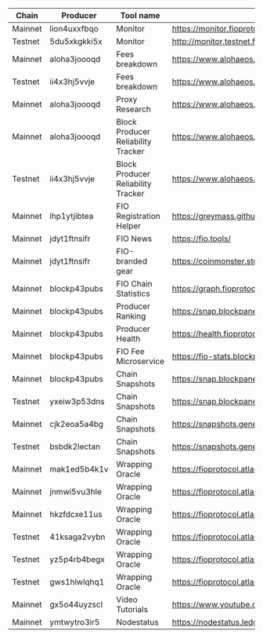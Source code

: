 |Chain|Producer|Tool name|Tool Url|
|---|---|---|---|
|Mainnet|lion4uxxfbqo|Monitor|https://monitor.fioprotocol.io/|
|Testnet|5du5xkgkki5x|Monitor|http://monitor.testnet.fioprotocol.io:3000/|
|Mainnet|aloha3joooqd|Fees breakdown|https://www.alohaeos.com/tools/fiofees|
|Testnet|ii4x3hj5vvje|Fees breakdown|https://www.alohaeos.com/tools/fiofees/fiotest|
|Mainnet|aloha3joooqd|Proxy Research|https://www.alohaeos.com/vote/proxy/fiomain|
|Mainnet|aloha3joooqd|Block Producer Reliability Tracker|https://www.alohaeos.com/tools/reliability#networkId=20|
|Testnet|ii4x3hj5vvje|Block Producer Reliability Tracker|https://www.alohaeos.com/tools/reliability#networkId=23|
|Mainnet|lhp1ytjibtea|FIO Registration Helper|https://greymass.github.io/fio-register/|
|Mainnet|jdyt1ftnsifr|FIO News|https://fio.tools/|
|Mainnet|jdyt1ftnsifr|FIO-branded gear|https://coinmonster.store/product-category/fio/|
|Mainnet|blockp43pubs|FIO Chain Statistics|https://graph.fioprotocol.io|
|Mainnet|blockp43pubs|Producer Ranking|https://snap.blockpane.com/chains/fio-mainnet/|
|Mainnet|blockp43pubs|Producer Health|https://health.fioprotocol.io/|
|Mainnet|blockp43pubs|FIO Fee Microservice|https://fio-stats.blockpane.com/v1/docs|
|Mainnet|blockp43pubs|Chain Snapshots|https://snap.blockpane.com/chains/fio/|
|Testnet|yxeiw3p53dns|Chain Snapshots|https://snap.blockpane.com/chains/fio/|
|Mainnet|cjk2eoa5a4bg|Chain Snapshots|https://snapshots.genereos.io/#fio/|
|Testnet|bsbdk2lectan|Chain Snapshots|https://snapshots.genereos.io/#fio-testnet/|
|Mainnet|mak1ed5b4k1v|Wrapping Oracle|https://fioprotocol.atlassian.net/wiki/spaces/DAO/pages/544014340/Custodians+and+Oracles|
|Mainnet|jnmwi5vu3hle|Wrapping Oracle|https://fioprotocol.atlassian.net/wiki/spaces/DAO/pages/544014340/Custodians+and+Oracles|
|Mainnet|hkzfdcxe11us|Wrapping Oracle|https://fioprotocol.atlassian.net/wiki/spaces/DAO/pages/544014340/Custodians+and+Oracles|
|Testnet|41ksaga2vybn|Wrapping Oracle|https://fioprotocol.atlassian.net/wiki/spaces/DAO/pages/544014340/Custodians+and+Oracles|
|Testnet|yz5p4rb4begx|Wrapping Oracle|https://fioprotocol.atlassian.net/wiki/spaces/DAO/pages/544014340/Custodians+and+Oracles|
|Testnet|gws1hlwlqhq1|Wrapping Oracle|https://fioprotocol.atlassian.net/wiki/spaces/DAO/pages/544014340/Custodians+and+Oracles|
|Mainnet|gx5o44uyzscl|Video Tutorials|https://www.youtube.com/@BPKiwi|
|Mainnet|ymtwytro3ir5|Nodestatus|https://nodestatus.ledgerwise.io/fio|
